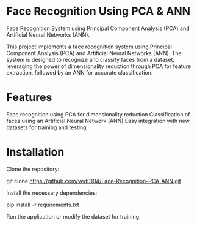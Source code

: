 # Face Recognition Using PCA & ANN
Face Recognition System using Principal Component Analysis (PCA) and Artificial Neural Networks (ANN).

This project implements a face recognition system using Principal Component Analysis (PCA) and Artificial Neural Networks (ANN).
The system is designed to recognize and classify faces from a dataset, leveraging the power of dimensionality reduction through PCA for feature extraction, followed by an ANN for accurate classification.

# Features
Face recognition using PCA for dimensionality reduction
Classification of faces using an Artificial Neural Network (ANN)
Easy integration with new datasets for training and testing

# Installation

Clone the repository:

git clone https://github.com/ved0104/Face-Recognition-PCA-ANN.git

Install the necessary dependencies:

pip install -r requirements.txt

Run the application or modify the dataset for training.